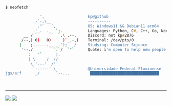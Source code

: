 ```zsh
$ neofetch

               ',                   kp@github
            .-`-,\__                ----------
              ."`   `,              OS: Windows11 && Debian11 arm64
            .'_.  ._  `;.           Languages: Python, C#, C++, Go, Node, Java
        __ / `      `  `.\ .--.     Discord: not kp#2876 
       /--,| 0)   0)     )`_.-,)    Terminal: /dev/pts/0
      |    ;.-----.__ _-');   /     Studying: Computer Science
       '--./         `.`/  `"`      Quote: i'm open to help new people, feel free to dm me if you need help with something
          :   '`      |.            
          | \     /  //              
           \ '---'  /'              
            `------' \              @Universidade Federal Fluminense 
jgs/a:f      _/       `--...         ██████████████████████████████
```

<br>
<hr>

<img align="center" src="https://github-readme-stats.vercel.app/api?username=pedrokpp&count_private=true&theme=onedark&show_icons=true&hide_border=true" /> <img align="center" src="https://github-readme-stats.vercel.app/api/top-langs/?username=pedrokpp&layout=compact&theme=onedark&hide_border=true">
